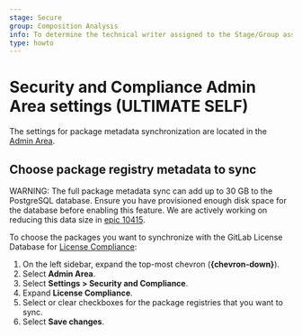 ```yaml
---
stage: Secure
group: Composition Analysis
info: To determine the technical writer assigned to the Stage/Group associated with this page, see https://about.gitlab.com/handbook/product/ux/technical-writing/#assignments
type: howto
---
```


# Security and Compliance Admin Area settings **(ULTIMATE SELF)**

The settings for package metadata synchronization are located in the [Admin Area](index.md).

## Choose package registry metadata to sync

WARNING:
The full package metadata sync can add up to 30 GB to the PostgreSQL database. Ensure you have provisioned enough disk space for the database before enabling this feature.
We are actively working on reducing this data size in [epic 10415](https://gitlab.com/groups/gitlab-org/-/epics/10415).

To choose the packages you want to synchronize with the GitLab License Database for [License Compliance](../../user/compliance/license_scanning_of_cyclonedx_files/index.md):

1. On the left sidebar, expand the top-most chevron (**{chevron-down}**).
1. Select **Admin Area**.
1. Select **Settings > Security and Compliance**.
1. Expand **License Compliance**.
1. Select or clear checkboxes for the package registries that you want to sync.
1. Select **Save changes**.
